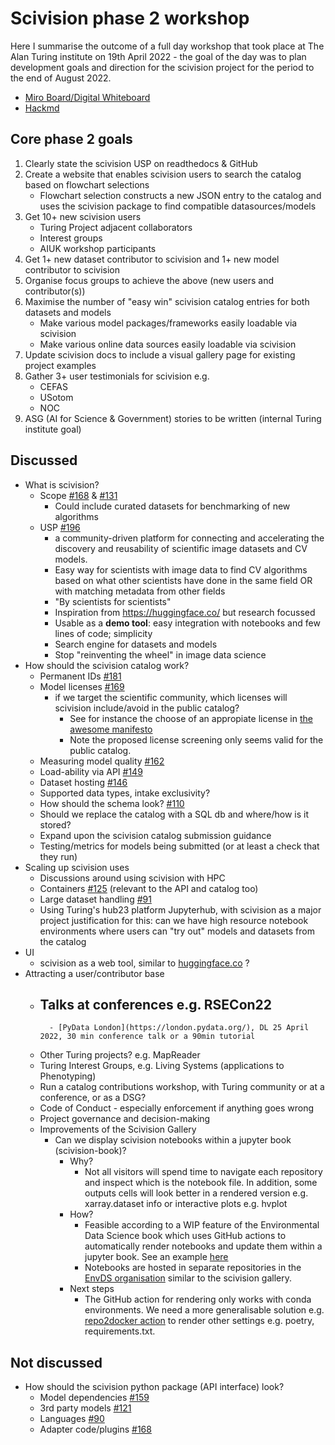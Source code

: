 # Scivision phase 2 workshop

Here I summarise the outcome of a full day workshop that took place at The Alan Turing institute on 19th April 2022 - the goal of the day was to plan development goals and direction for the scivision project for the period to the end of August 2022.

- [Miro Board/Digital Whiteboard](https://miro.com/welcomeonboard/UDBQRXlmTnFMZWZpNjZaczhCTG5JWU1yRlBMMGRsUHdvVmp6YnpjQVNtbVhnaUVLY3p0bmVkbEI3ZEZpTW5HanwzNDU4NzY0NTIzNTA5NDI3MDA3?share_link_id=934751878977)
- [Hackmd](https://hackmd.io/4LMa96ZlQAKJ7g_RuAT52w?both)

## Core phase 2 goals

1. Clearly state the scivision USP on readthedocs & GitHub
1. Create a website that enables scivision users to search the catalog based on flowchart selections
    - Flowchart selection constructs a new JSON entry to the catalog and uses the scivision package to find compatible datasources/models
2. Get 10+ new scivision users
    - Turing Project adjacent collaborators
    - Interest groups
    - AIUK workshop participants
3. Get 1+ new dataset contributor to scivision and 1+ new model contributor to scivision
4. Organise focus groups to achieve the above (new users and contributor(s))
5. Maximise the number of "easy win" scivision catalog entries for both datasets and models
    - Make various model packages/frameworks easily loadable via scivision
    - Make various online data sources easily loadable via scivision
6. Update scivision docs to include a visual gallery page for existing project examples
7. Gather 3+ user testimonials for scivision e.g. 
    - CEFAS
    - USotom
    - NOC
8. ASG (AI for Science & Government) stories to be written (internal Turing institute goal)

## Discussed

- What is scivision?
     - Scope [#168](https://github.com/alan-turing-institute/scivision/discussions/168) & [#131](https://github.com/alan-turing-institute/scivision/issues/131)
         -  Could include curated datasets for benchmarking of new algorithms
     - USP [#196](https://github.com/alan-turing-institute/scivision/discussions/196)
         - a community-driven platform for connecting and accelerating the discovery and reusability of scientific image datasets and CV models.
         - Easy way for scientists with image data to find CV algorithms based on what other scientists have done in the same field OR with matching metadata from other fields
         - "By scientists for scientists"
         - Inspiration from https://huggingface.co/ but research focussed
         - Usable as a **demo tool**: easy integration with notebooks and few lines of code; simplicity
         - Search engine for datasets and models
         - Stop "reinventing the wheel" in image data science
- How should the scivision catalog work?
     - Permanent IDs [#181](https://github.com/alan-turing-institute/scivision/discussions/181)
     - Model licenses [#169](https://github.com/alan-turing-institute/scivision/discussions/169)
         - if we target the scientific community, which licenses will scivision include/avoid in the public catalog?
             - See for instance the choose of an appropiate license in [the awesome manifesto](https://github.com/Open-Environmental-Science/awesome-open-hydrology/blob/master/awesome.md#choose-an-appropriate-license)
             - Note the proposed license screening only seems valid for the public catalog.
     - Measuring model quality [#162](https://github.com/alan-turing-institute/scivision/discussions/162)
     - Load-ability via API [#149](https://github.com/alan-turing-institute/scivision/discussions/149)
     - Dataset hosting [#146](https://github.com/alan-turing-institute/scivision/discussions/146)
     - Supported data types, intake exclusivity?
     - How should the schema look? [#110](https://github.com/alan-turing-institute/scivision/issues/110) 
     - Should we replace the catalog with a SQL db and where/how is it stored?
     - Expand upon the scivision catalog submission guidance
     - Testing/metrics for models being submitted (or at least a check that they run)
- Scaling up scivision uses
     - Discussions around using scivision with HPC
     - Containers [#125](https://github.com/alan-turing-institute/scivision/discussions/125) (relevant to the API and catalog too)
     - Large dataset handling [#91](https://github.com/alan-turing-institute/scivision/issues/91)
     - Using Turing's hub23 platform Jupyterhub, with scivision as a major project justification for this: can we have high resource notebook environments where users can "try out" models and datasets from the catalog
- UI
     - scivision as a web tool, similar to [huggingface.co](https://huggingface.co/) ?
- Attracting a user/contributor base
     - Talks at conferences e.g. RSECon22
         - 
             - [PyData London](https://london.pydata.org/), DL 25 April 2022, 30 min conference talk or a 90min tutorial
     - Other Turing projects? e.g. MapReader
     - Turing Interest Groups, e.g. Living Systems (applications to Phenotyping)
     - Run a catalog contributions workshop, with Turing community or at a conference, or as a DSG?
     - Code of Conduct - especially enforcement if anything goes wrong
     - Project governance and decision-making
     - Improvements of the Scivision Gallery
         - Can we display scivision notebooks within a jupyter book (scivision-book)?
             - Why?
                 - Not all visitors will spend time to navigate each repository and inspect which is the notebook file. In addition, some outputs cells will look better in a rendered version e.g. xarray.dataset info or interactive plots e.g. hvplot
             - How?
                 - Feasible according to a WIP feature of the Environmental Data Science book which uses GitHub actions to automatically render notebooks and update them within a jupyter book. See an example [here](https://environmental-ds-book.github.io/EnvDSBookv2/welcome.html)
                 - Notebooks are hosted in separate repositories in the [EnvDS organisation](https://github.com/Environmental-DS-Book/EnvDSBookv2) similar to the scivision gallery.
             - Next steps
                 - The GitHub action for rendering only works with conda environments. We need a more generalisable solution e.g. [repo2docker action](https://github.com/jupyterhub/repo2docker-action) to render other settings e.g. poetry, requirements.txt.
                 
## Not discussed

- How should the scivision python package (API interface) look?
     - Model dependencies [#159](https://github.com/alan-turing-institute/scivision/discussions/159)
     - 3rd party models [#121](https://github.com/alan-turing-institute/scivision/discussions/121)
     - Languages [#90](https://github.com/alan-turing-institute/scivision/issues/90)
     - Adapter code/plugins [#168](https://github.com/alan-turing-institute/scivision/discussions/168)